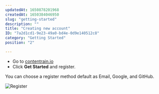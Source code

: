 ```yaml
---
updatedAt: 1650878201968
createdAt: 1650384046950
slug: "getting-started"
description: ""
title: "Creating new account"
ID: "7a2d1cd1-9e23-49a0-bd4e-0d9e140512c8"
category: "Getting Started"
position: "2"

---
```

- Go to [contentrain.io](https://contentrain.io/)
- Click **Get Started** and register. 

You can choose a register method default as Email, Google, and GitHub. 

![Register](/images/register.png)
